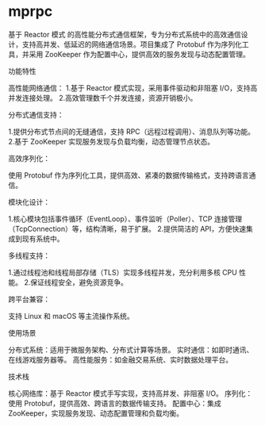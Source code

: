# mprpc
基于 Reactor 模式 的高性能分布式通信框架，专为分布式系统中的高效通信设计，支持高并发、低延迟的网络通信场景。项目集成了 Protobuf 作为序列化工具，并采用 ZooKeeper 作为配置中心，提供高效的服务发现与动态配置管理。

功能特性

高性能网络通信：
  1.基于 Reactor 模式实现，采用事件驱动和非阻塞 I/O，支持高并发连接处理。
  2.高效管理数千个并发连接，资源开销极小。

分布式通信支持：

  1.提供分布式节点间的无缝通信，支持 RPC（远程过程调用）、消息队列等功能。
  2.基于 ZooKeeper 实现服务发现与负载均衡，动态管理节点状态。

高效序列化：

  使用 Protobuf 作为序列化工具，提供高效、紧凑的数据传输格式，支持跨语言通信。

模块化设计：

  1.核心模块包括事件循环（EventLoop）、事件监听（Poller）、TCP 连接管理（TcpConnection）等，结构清晰，易于扩展。
  2.提供简洁的 API，方便快速集成到现有系统中。

多线程支持：

  1.通过线程池和线程局部存储（TLS）实现多线程并发，充分利用多核 CPU 性能。
  2.保证线程安全，避免资源竞争。

跨平台兼容：

  支持 Linux 和 macOS 等主流操作系统。

使用场景

  分布式系统：适用于微服务架构、分布式计算等场景。
  实时通信：如即时通讯、在线游戏服务器等。
  高性能服务：如金融交易系统、实时数据处理平台。

技术栈

  核心网络库：基于 Reactor 模式手写实现，支持高并发、非阻塞 I/O。
  序列化：使用 Protobuf，提供高效、跨语言的数据传输支持。
  配置中心：集成 ZooKeeper，实现服务发现、动态配置管理和负载均衡。
